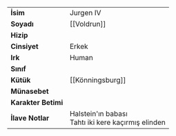 |  |  |  
|---|---|  
| **İsim** | Jurgen IV|  
| **Soyadı** | [[Voldrun]]|  
| **Hizip** | |  
| **Cinsiyet** | Erkek|  
| **Irk** | Human|  
| **Sınıf** | |  
| **Kütük** | [[Könningsburg]]|  
| **Münasebet** | |  
| **Karakter Betimi** | |  
| **İlave Notlar** | Halstein'ın babası<br>Tahtı iki kere kaçırmış elinden|  
